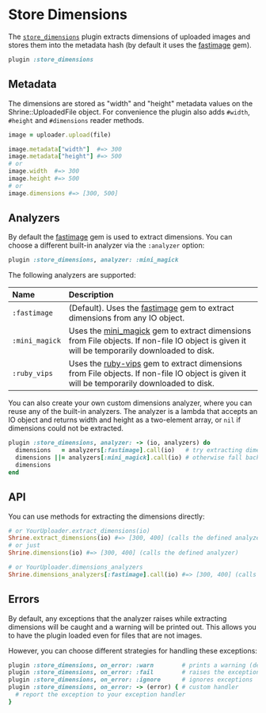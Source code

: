 # Store Dimensions

The [`store_dimensions`][store_dimensions] plugin extracts dimensions of
uploaded images and stores them into the metadata hash (by default it uses the
[fastimage] gem).

```rb
plugin :store_dimensions
```

## Metadata

The dimensions are stored as "width" and "height" metadata values on the
Shrine::UploadedFile object. For convenience the plugin also adds `#width`,
`#height` and `#dimensions` reader methods.

```rb
image = uploader.upload(file)

image.metadata["width"]  #=> 300
image.metadata["height"] #=> 500
# or
image.width  #=> 300
image.height #=> 500
# or
image.dimensions #=> [300, 500]
```

## Analyzers

By default the [fastimage] gem is used to extract dimensions. You can choose a
different built-in analyzer via the `:analyzer` option:

```rb
plugin :store_dimensions, analyzer: :mini_magick
```

The following analyzers are supported:

| Name           | Description                                                                                                                                   |
| :-----------   | :-----------                                                                                                                                  |
| `:fastimage`   | (Default). Uses the [fastimage] gem to extract dimensions from any IO object.                                                                 |
| `:mini_magick` | Uses the [mini_magick] gem to extract dimensions from File objects. If non-file IO object is given it will be temporarily downloaded to disk. |
| `:ruby_vips`   | Uses the [ruby-vips] gem to extract dimensions from File objects. If non-file IO object is given it will be temporarily downloaded to disk.   |

You can also create your own custom dimensions analyzer, where you can reuse
any of the built-in analyzers. The analyzer is a lambda that accepts an IO
object and returns width and height as a two-element array, or `nil` if
dimensions could not be extracted.

```rb
plugin :store_dimensions, analyzer: -> (io, analyzers) do
  dimensions   = analyzers[:fastimage].call(io)   # try extracting dimensions with FastImage
  dimensions ||= analyzers[:mini_magick].call(io) # otherwise fall back to MiniMagick
  dimensions
end
```

## API

You can use methods for extracting the dimensions directly:

```rb
# or YourUploader.extract_dimensions(io)
Shrine.extract_dimensions(io) #=> [300, 400] (calls the defined analyzer)
# or just
Shrine.dimensions(io) #=> [300, 400] (calls the defined analyzer)

# or YourUploader.dimensions_analyzers
Shrine.dimensions_analyzers[:fastimage].call(io) #=> [300, 400] (calls a built-in analyzer)
```

## Errors

By default, any exceptions that the analyzer raises while extracting dimensions
will be caught and a warning will be printed out. This allows you to have the
plugin loaded even for files that are not images.

However, you can choose different strategies for handling these exceptions:

```rb
plugin :store_dimensions, on_error: :warn        # prints a warning (default)
plugin :store_dimensions, on_error: :fail        # raises the exception
plugin :store_dimensions, on_error: :ignore      # ignores exceptions
plugin :store_dimensions, on_error: -> (error) { # custom handler
  # report the exception to your exception handler
}
```

[store_dimensions]: /lib/shrine/plugins/store_dimensions.rb
[fastimage]: https://github.com/sdsykes/fastimage
[mini_magick]: https://github.com/minimagick/minimagick
[ruby-vips]: https://github.com/libvips/ruby-vips
